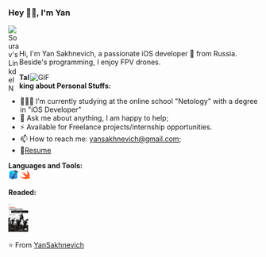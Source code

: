 ### Hey 👋🏽, I'm Yan 


<a href="https://www.linkedin.com/in/yan-sakhnevich-8b836a180/">
  <img align="left" alt="Sourav's LinkdeIN" width="22px" src="https://cdn.jsdelivr.net/npm/simple-icons@v3/icons/linkedin.svg"></a>


<br />
<br />

Hi, I'm Yan Sakhnevich, a passionate iOS developer 🚀 from Russia. Beside's programming, I enjoy FPV drones.

  <img align="right" alt="GIF" width="460px" src="https://github.com/YanSakhnevich/YanSakhnevich/blob/main/img_and_gif/dev.gif" />
  
**Talking about Personal Stuffs:**

- 👨🏽‍💻 I’m currently studying at the online school "Netology" with a degree in "iOS Developer"
- 💬 Ask me about anything, I am happy to help;
- ⚡  Available for Freelance projects/internship opportunities.
- 📫 How to reach me: yansakhnevich@gmail.com;
- 📝[Resume](https://kazan.hh.ru/resume/e0026d1eff098df3850039ed1f586563637053)


**Languages and Tools:**  
<code><img height="20" src="https://github.com/YanSakhnevich/YanSakhnevich/blob/main/img_and_gif/xcode_icon.png"></code>
<code><img height="20" src="https://github.com/YanSakhnevich/YanSakhnevich/blob/main/img_and_gif/swift_icon.png"></code>

**Readed:**  

<p>
    <a href="https://github.com/YanSakhnevich/YanSakhnevich/blob/master/img_and_gif/grokaem_alg.png">
    <img width="40" src="img_and_gif/grokaem_alg.png"/></a>
</p> 

⭐️ From [YanSakhnevich](https://github.com/YanSakhnevich)

